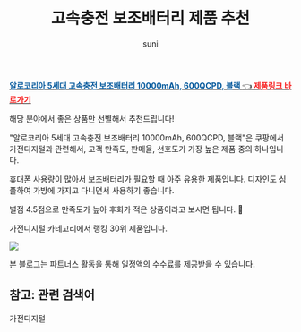 ﻿---
layout: post
title:  "고속충전 보조배터리 제품 추천" 
author: suni
categories: [ 가전디지털 ]
tags: []
image: https://static.coupangcdn.com/image/retail/images/2018/06/05/16/5/30b575d4-039e-4e94-a1c8-60ddd01e0831.jpg 
description: "쿠팡에서 관련 상품으로 가장 고객 선호도가 높은 제품 중 하나입니다."
---
<a href="https://link.coupang.com/re/AFFSDP?lptag=AF5011742&pageKey=97900323&itemId=300546155&vendorItemId=3739647546&traceid=V0-113-f8d03c0c4ef4c230"><b><font color='#01579B'>알로코리아 5세대 고속충전 보조배터리 10000mAh, 600QCPD, 블랙 </font></b>👈<b><font color='#f71919'> 제품링크 바로가기</font></b></a>

해당 분야에서 좋은 상품만 선별해서 추천드립니다!

"알로코리아 5세대 고속충전 보조배터리 10000mAh, 600QCPD, 블랙"은 쿠팡에서 가전디지털과 관련해서, 고객 만족도, 판매율, 선호도가 가장 높은 제품 중의 하나입니다.

휴대폰 사용량이 많아서 보조배터리가 필요할 때 아주 유용한 제품입니다. 
디자인도 심플하여 가방에 가지고 다니면서 사용하기 좋습니다. 

별점 4.5점으로 만족도가 높아 후회가 적은 상품이라고 보시면 됩니다. 🙂

가전디지털 카테고리에서 랭킹  30위 제품입니다. 

<a href="https://link.coupang.com/re/AFFSDP?lptag=AF5011742&pageKey=97900323&itemId=300546155&vendorItemId=3739647546&traceid=V0-113-f8d03c0c4ef4c230"> <img src="https://static.coupangcdn.com/image/retail/images/2018/06/05/16/5/30b575d4-039e-4e94-a1c8-60ddd01e0831.jpg"></a>

본 블로그는 파트너스 활동을 통해 일정액의 수수료를 제공받을 수 있습니다.

## 참고: 관련 검색어    
가전디지털